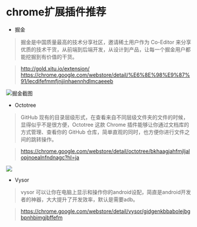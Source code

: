 # chrome扩展插件推荐

* 掘金

>掘金是中国质量最高的技术分享社区，邀请稀土用户作为 Co-Editor 来分享优质的技术干货，从前端到后端开发，从设计到产品，让每一个掘金用户都能挖掘到有价值的干货。

> http://gold.xitu.io/extension/
>https://chrome.google.com/webstore/detail/%E6%8E%98%E9%87%91/lecdifefmmfjnjjinhaennhdlmcaeeeb

![掘金截图](https://raw.githubusercontent.com/simplepeng/ChromeExtensionsRecommend/master/images/juejin.png)

* Octotree

>GitHub 现有的目录层级形式，在查看来自不同层级文件夹的文件的时候，显得似乎不是很方便，Octotree 这款 Chrome 插件能够让你通过文档库的方式管理、查看你的 GitHub 仓库，简单直观的同时，也方便你进行文件之间的跳转操作。

>https://chrome.google.com/webstore/detail/octotree/bkhaagjahfmjljalopjnoealnfndnagc?hl=ja

![](https://raw.githubusercontent.com/simplepeng/ChromeExtensionsRecommend/master/images/octotree.png)

* Vysor

>vysor 可以让你在电脑上显示和操作你的android设配，简直是android开发者的神器，大大提升了开发效率，默认是需要adb。

>https://chrome.google.com/webstore/detail/vysor/gidgenkbbabolejbgbpnhbimgjbffefm
